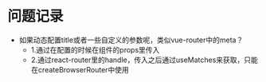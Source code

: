 <!--
 * @Author: yeyu98
 * @Date: 2024-09-12 22:50:43
 * @LastEditors: yeyu98
 * @LastEditTime: 2024-09-12 22:51:51
 * @Description: 
-->
# 问题记录

- 如果动态配置title或者一些自定义的参数呢，类似vue-router中的meta？
    - 1.通过在配置的时候在组件的props里传入
    - 2.通过react-router里的handle，传入之后通过useMatches来获取，只能在createBrowserRouter中使用